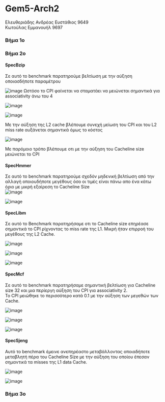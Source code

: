 # Gem5-Arch2
Ελευθεριάδης Ανδρέας Ευστάθιος 9649  
Κωτούλας Εμμανουήλ 9697  

### Βήμα 1ο  


### Βήμα 2ο
#### SpecBzip

Σε αυτό το benchmark παρατηρούμε βελτίωση με την αύξηση οποιασδήποτε παραμέτρου  

![image](https://user-images.githubusercontent.com/49078291/146423629-a24f592c-f66a-4717-96db-ea7b8bb3a9c2.png)
Ωστόσο το CPI φαίνεται να σταματάει να μειώνεται σημαντικά για associativity άνω του 4  

![image](https://user-images.githubusercontent.com/49078291/146425541-fc725f8f-c053-40fc-b12d-8748c6f5dd78.png)

![image](https://user-images.githubusercontent.com/49078291/146425776-d28afcc7-b971-4d4e-abbc-c42a7e1ff434.png)

Με την αύξηση της L2 cache βλέπουμε συνεχή μείωση του CPI και του L2 miss rate αυξάνεται σημαντικά όμως το κόστος  

![image](https://user-images.githubusercontent.com/49078291/146426017-c7d668ec-1aac-4a1a-8c29-4195d73b8ed4.png)  

Με παρόμοιο τρόπο βλέπουμε οτι με την αύξηση του Cacheline size μειώνεται το CPI  

#### SpecHmmer  

Σε αυτό το benchmark παρατηρούμε σχεδόν μηδενική βελτίωση από την αλλαγή οποιουδήποτε μεγέθους όσο οι τιμές είναι πάνω απο ένα κάτω όριο με μικρή εξαίρεση το Cacheline Size    
![image](https://user-images.githubusercontent.com/49078291/146426976-746a87de-c6ce-4efe-bc26-18dcbfcda817.png)

![image](https://user-images.githubusercontent.com/49078291/146427134-1e9a6c1f-16b3-434c-ad34-1031a3ff95b4.png)

#### SpecLibm 

Σε αυτό το Benchmark παρατηρήσαμε οτι το Cacheline size επηρέασε σημαντικά το CPI ρίχνοντας το miss rate της L1. Μικρή ήταν επιρροή του μεγέθους της L2 Cache.  

![image](https://user-images.githubusercontent.com/49078291/146428414-cc5b09ab-77a0-4f36-8ee0-e23aa4568690.png)

![image](https://user-images.githubusercontent.com/49078291/146428430-03fc9730-ebaa-4130-be81-c1912c49cde0.png)

![image](https://user-images.githubusercontent.com/49078291/146428655-ecfc7a4b-8f77-4960-93a7-8ed7bf04c21e.png)

#### SpecMcf  

Σε αυτό το benchmark παρατηρήσαμε σημαντική βελτίωση για Cacheline size 32 και μια περίεργη αύξηση του CPI για associativity 2.  
To CPI μειώθηκε το περισσότερο κατά 0.1 με την αύξηση των μεγεθών των Cache.  

![image](https://user-images.githubusercontent.com/49078291/146428772-0292d177-2da9-42c0-8c0f-0e50724d8790.png)

![image](https://user-images.githubusercontent.com/49078291/146428803-640e9856-dc3b-457e-8202-1281b52fa1ed.png)

![image](https://user-images.githubusercontent.com/49078291/146525614-576ea31d-b3b4-4c85-932f-395c3ae17443.png)

#### SpecSjeng
Αυτό το benchmark έμεινε ανεπηρέαστο μεταβάλλοντας οποιαδήποτε μεταβλητή πέρα του Cacheline Size με την αύξηση του οποίου έπεσαν σημαντικά τα misses της L1 data Cache.

![image](https://user-images.githubusercontent.com/49078291/146428874-9ce0b799-1118-4840-a57b-378ebc1ab623.png)

![image](https://user-images.githubusercontent.com/49078291/146529970-ea2de7cb-c7a5-4a5a-81f6-141457c0f04b.png)


### Βήμα 3ο


